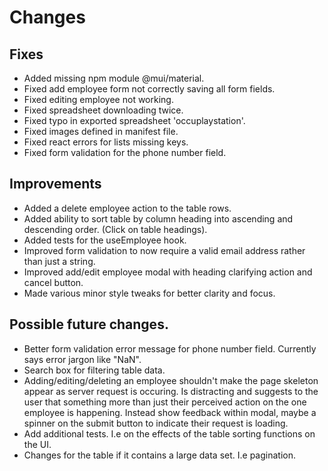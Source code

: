 # Changes

## Fixes

- Added missing npm module @mui/material.
- Fixed add employee form not correctly saving all form fields.
- Fixed editing employee not working.
- Fixed spreadsheet downloading twice.
- Fixed typo in exported spreadsheet 'occuplaystation'.
- Fixed images defined in manifest file.
- Fixed react errors for lists missing keys.
- Fixed form validation for the phone number field.

## Improvements

- Added a delete employee action to the table rows.
- Added ability to sort table by column heading into ascending and descending order. (Click on table headings).
- Added tests for the useEmployee hook.
- Improved form validation to now require a valid email address rather than just a string.
- Improved add/edit employee modal with heading clarifying action and cancel button.
- Made various minor style tweaks for better clarity and focus.

## Possible future changes.

- Better form validation error message for phone number field. Currently says error jargon like "NaN".
- Search box for filtering table data.
- Adding/editing/deleting an employee shouldn't make the page skeleton appear as server request is occuring. Is distracting and suggests to the user that something more than just their perceived action on the one employee is happening. Instead show feedback within modal, maybe a spinner on the submit button to indicate their request is loading.
- Add additional tests. I.e on the effects of the table sorting functions on the UI.
- Changes for the table if it contains a large data set. I.e pagination.
